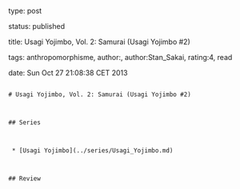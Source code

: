 type: post
status: published
title: Usagi Yojimbo, Vol. 2: Samurai (Usagi Yojimbo #2)
tags: anthropomorphisme, author:, author:Stan_Sakai, rating:4, read
date: Sun Oct 27 21:08:38 CET 2013
~~~~~~
# Usagi Yojimbo, Vol. 2: Samurai (Usagi Yojimbo #2)

## Series

 * [Usagi Yojimbo](../series/Usagi_Yojimbo.md)

## Review

